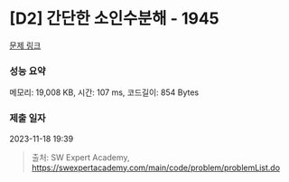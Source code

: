 # [D2] 간단한 소인수분해 - 1945 

[문제 링크](https://swexpertacademy.com/main/code/problem/problemDetail.do?contestProbId=AV5Pl0Q6ANQDFAUq) 

### 성능 요약

메모리: 19,008 KB, 시간: 107 ms, 코드길이: 854 Bytes

### 제출 일자

2023-11-18 19:39



> 출처: SW Expert Academy, https://swexpertacademy.com/main/code/problem/problemList.do